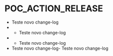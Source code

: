 # POC_ACTION_RELEASE

- Teste novo change-log
- - Teste novo change-log
- - Teste novo change-log
- Teste novo change-log- Teste novo change-log
